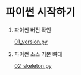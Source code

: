 # 파이썬 시작하기

1. 파이썬 버전 확인

    [01_version.py](01_version.py)
1. 파이썬 소스 기본 뼈대

    [02_skeleton.py](02_skeleton.py)
